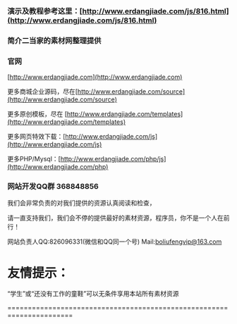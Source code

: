 ### 演示及教程参考这里：[http://www.erdangjiade.com/js/816.html](http://www.erdangjiade.com/js/816.html)


### 简介二当家的素材网整理提供


### 官网
[http://www.erdangjiade.com](http://www.erdangjiade.com)

更多商城企业源码，尽在[http://www.erdangjiade.com/source](http://www.erdangjiade.com/source)

更多原创模板，尽在   [http://www.erdangjiade.com/templates](http://www.erdangjiade.com/templates)

更多网页特效下载：[http://www.erdangjiade.com/js](http://www.erdangjiade.com/js)

更多PHP/Mysql：[http://www.erdangjiade.com/php/js](http://www.erdangjiade.com/php)

     
### 网站开发QQ群 368848856


我们会非常负责的对我们提供的资源认真阅读和检查，
                       
请一直支持我们，我们会不停的提供最好的素材资源，程序员，你不是一个人在前行！

网站负责人QQ:826096331(微信和QQ同一个号)  Mail:boliufengvip@163.com



友情提示：                        
======================================================================
“学生”或“还没有工作的童鞋”可以无条件享用本站所有素材资源

======================================================================



